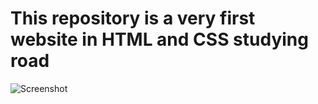 # This repository is a very first website in HTML and CSS studying road
![Screenshot](screenshot-1.jpg)
